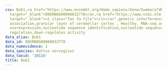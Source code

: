 ```yaml
---
csv: Bub1,<a href="https://www.ensembl.org/Homo_sapiens/Gene/Summary?db=core;g=ENSRNOG00000032778"
  target="_blank">ENSRNOG00000032778</a>,<a href="https://www.ncbi.nlm.nih.gov/pubmed/30467350"
  target="_blank"><i class="fas fa-file"></i></a>",genetic interference,functional
  association,granular layer of cerebellar cortex , Healthy, RNA-seq assay, hsf-1
  overexpression,nucleotide sequence identification,nucleotide sequence identification,transcriptional
  regulation,down-regulates activity
data_alias: Bub1
data_id: ENSRNOG00000032778
data_numevidence: 1
data_species: Rattus norvegicus
data_taxid: '10116'
title: Bub1
---
```

